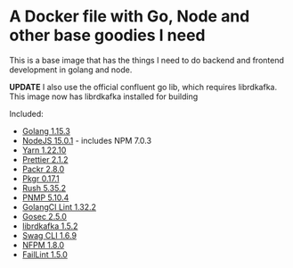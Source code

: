# A Docker file with Go, Node and other base goodies I need

This is a base image that has the things I need to do backend and frontend development in golang and node.

**UPDATE** I also use the official confluent go lib, which requires librdkafka. This image now has librdkafka installed for building

Included:

- [Golang 1.15.3](https://golang.org/)
- [NodeJS 15.0.1](https://nodejs.org/en/) - includes NPM 7.0.3
- [Yarn 1.22.10](https://www.npmjs.com/package/yarn)
- [Prettier 2.1.2](https://www.npmjs.com/package/prettier)
- [Packr 2.8.0](https://github.com/gobuffalo/packr)
- [Pkgr 0.17.1](https://github.com/markbates/pkger)
- [Rush 5.35.2](https://www.npmjs.com/package/@microsoft/rush)
- [PNMP 5.10.4](https://www.npmjs.com/package/pnpm)
- [GolangCI Lint 1.32.2](https://github.com/golangci/golangci-lint)
- [Gosec 2.5.0](https://github.com/securego/gosec)
- [librdkafka 1.5.2](https://github.com/edenhill/librdkafka)
- [Swag CLI 1.6.9](https://github.com/swaggo/swag)
- [NFPM 1.8.0](https://github.com/goreleaser/nfpm)
- [FailLint 1.5.0](https://github.com/fatih/faillint)
